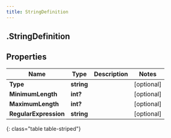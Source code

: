 ```yaml
---
title: StringDefinition
---
```

## .StringDefinition

## Properties

|Name | Type | Description | Notes|
|------------ | ------------- | ------------- | -------------|
| **Type** | **string** |  | [optional] |
| **MinimumLength** | **int?** |  | [optional] |
| **MaximumLength** | **int?** |  | [optional] |
| **RegularExpression** | **string** |  | [optional] |
{: class="table table-striped"}


